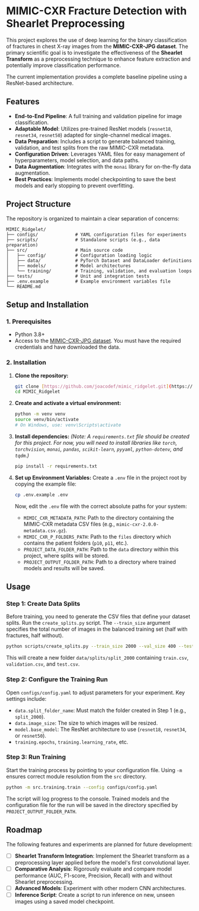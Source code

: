 # MIMIC-CXR Fracture Detection with Shearlet Preprocessing

This project explores the use of deep learning for the binary classification of fractures in chest X-ray images from the **MIMIC-CXR-JPG dataset**. The primary scientific goal is to investigate the effectiveness of the **Shearlet Transform** as a preprocessing technique to enhance feature extraction and potentially improve classification performance.

The current implementation provides a complete baseline pipeline using a ResNet-based architecture.

## Features

* **End-to-End Pipeline**: A full training and validation pipeline for image classification.
* **Adaptable Model**: Utilizes pre-trained ResNet models (`resnet18`, `resnet34`, `resnet50`) adapted for single-channel medical images.
* **Data Preparation**: Includes a script to generate balanced training, validation, and test splits from the raw MIMIC-CXR metadata.
* **Configuration Driven**: Leverages YAML files for easy management of hyperparameters, model selection, and data paths.
* **Data Augmentation**: Integrates with the `monai` library for on-the-fly data augmentation.
* **Best Practices**: Implements model checkpointing to save the best models and early stopping to prevent overfitting.

## Project Structure

The repository is organized to maintain a clear separation of concerns:

```
MIMIC_Ridgelet/
├── configs/              # YAML configuration files for experiments
├── scripts/              # Standalone scripts (e.g., data preparation)
├── src/                  # Main source code
│   ├── config/           # Configuration loading logic
│   ├── data/             # PyTorch Dataset and DataLoader definitions
│   ├── models/           # Model architectures
│   └── training/         # Training, validation, and evaluation loops
├── tests/                # Unit and integration tests
├── .env.example          # Example environment variables file
└── README.md
```

## Setup and Installation

### 1. Prerequisites

* Python 3.8+
* Access to the [MIMIC-CXR-JPG dataset](https://physionet.org/content/mimic-cxr-jpg/2.0.0/). You must have the required credentials and have downloaded the data.

### 2. Installation

1.  **Clone the repository:**
    ```bash
    git clone [https://github.com/joacodef/mimic_ridgelet.git](https://github.com/joacodef/mimic_ridgelet.git)
    cd MIMIC_Ridgelet
    ```

2.  **Create and activate a virtual environment:**
    ```bash
    python -m venv venv
    source venv/bin/activate
    # On Windows, use: venv\Scripts\activate
    ```

3.  **Install dependencies:**
    *(Note: A `requirements.txt` file should be created for this project. For now, you will need to install libraries like `torch`, `torchvision`, `monai`, `pandas`, `scikit-learn`, `pyyaml`, `python-dotenv`, and `tqdm`.)*
    ```bash
    pip install -r requirements.txt
    ```

4.  **Set up Environment Variables:**
    Create a `.env` file in the project root by copying the example file:
    ```bash
    cp .env.example .env
    ```
    Now, edit the `.env` file with the correct absolute paths for your system:
    * `MIMIC_CXR_METADATA_PATH`: Path to the directory containing the MIMIC-CXR metadata CSV files (e.g., `mimic-cxr-2.0.0-metadata.csv.gz`).
    * `MIMIC_CXR_P_FOLDERS_PATH`: Path to the `files` directory which contains the patient folders (`p10`, `p11`, etc.).
    * `PROJECT_DATA_FOLDER_PATH`: Path to the `data` directory within this project, where splits will be stored.
    * `PROJECT_OUTPUT_FOLDER_PATH`: Path to a directory where trained models and results will be saved.

## Usage

### Step 1: Create Data Splits

Before training, you need to generate the CSV files that define your dataset splits. Run the `create_splits.py` script. The `--train_size` argument specifies the total number of images in the balanced training set (half with fractures, half without).

```bash
python scripts/create_splits.py --train_size 2000 --val_size 400 --test_size 400
```

This will create a new folder `data/splits/split_2000` containing `train.csv`, `validation.csv`, and `test.csv`.

### Step 2: Configure the Training Run

Open `configs/config.yaml` to adjust parameters for your experiment. Key settings include:

* `data.split_folder_name`: Must match the folder created in Step 1 (e.g., `split_2000`).
* `data.image_size`: The size to which images will be resized.
* `model.base_model`: The ResNet architecture to use (`resnet18`, `resnet34`, or `resnet50`).
* `training.epochs`, `training.learning_rate`, etc.

### Step 3: Run Training

Start the training process by pointing to your configuration file. Using `-m` ensures correct module resolution from the `src` directory.

```bash
python -m src.training.train --config configs/config.yaml
```

The script will log progress to the console. Trained models and the configuration file for the run will be saved in the directory specified by `PROJECT_OUTPUT_FOLDER_PATH`.

## Roadmap

The following features and experiments are planned for future development:

* [ ] **Shearlet Transform Integration**: Implement the Shearlet transform as a preprocessing layer applied before the model's first convolutional layer.
* [ ] **Comparative Analysis**: Rigorously evaluate and compare model performance (AUC, F1-score, Precision, Recall) with and without Shearlet preprocessing.
* [ ] **Advanced Models**: Experiment with other modern CNN architectures.
* [ ] **Inference Script**: Create a script to run inference on new, unseen images using a saved model checkpoint.
